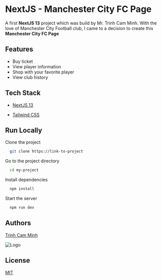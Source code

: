 
# NextJS - Manchester City FC Page

A first **NextJS 13** project which was build by Mr. Trinh Cam Minh. With the love of Manchester City Football club, I came to a decision to create this **Manchester City FC Page**



## Features

- Buy ticket
- View player information
- Shop with your favorite player
- View club history


## Tech Stack

- [NextJS 13](https://nextjs.org/docs)

- [Tailwind CSS](https://tailwindcss.com/docs/installation)


## Run Locally

Clone the project

```bash
  git clone https://link-to-project
```

Go to the project directory

```bash
  cd my-project
```

Install dependencies

```bash
  npm install
```

Start the server

```bash
  npm run dev
```


## Authors

[Trinh Cam Minh](https://github.com/trinhcamminh)
  
![Logo](https://i.postimg.cc/j5m7LHht/logo.png)


## License

[MIT](https://choosealicense.com/licenses/mit/)

